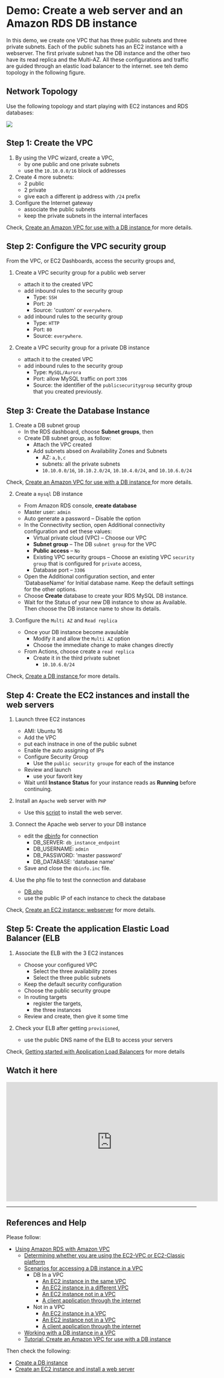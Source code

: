 # Demo: Create a web server and an Amazon RDS DB instance


In this demo, we create one VPC that has three public subnets and three private subnets. Each of the public subnets has an EC2 instance with a webserver. The first private subnet has the DB instance and the other two have its read replica and the Multi-AZ. All these configurations and traffic are guided through an elastic load balancer to the internet. see teh demo topology in the following figure.



## Network Topology

Use the following topology and start playing with EC2 instances and RDS databases:

![](RDS_demo.png)



## Step 1: Create the VPC

1. By using the VPC wizard, create a VPC,
	- by one public and one private subnets
	- use the `10.10.0.0/16` block of addresses
2. Create 4 more subnets:
	- 2 public
	- 2 private
	- give each a different ip address with `/24` prefix
3. Configure the Internet gateway
	- associate the public subnets
	- keep the private subnets in the internal interfaces

Check, [Create an Amazon VPC for use with a DB instance ](https://docs.aws.amazon.com/AmazonRDS/latest/UserGuide/CHAP_Tutorials.WebServerDB.CreateVPC.html#CHAP_Tutorials.WebServerDB.CreateVPC.VPCAndSubnets) for more details.



## Step 2: Configure the VPC security group

From the VPC, or EC2 Dashboards, access the security groups and,

1. Create a VPC security group for a public web server
	- attach it to the created VPC
	- add inbound rules to the security group
		- Type: `SSH`
		- Port: `20`
		- Source: 'custom' or `everywhere`. 
	- add inbound rules to the security group
		- Type: `HTTP`
		- Port: `80`
		- Source: `everywhere`. 



2. Create a VPC security group for a private DB instance
	- attach it to the created VPC
	- add inbound rules to the security group
		- Type: `MySQL/Aurora`
		- Port: allow MySQL traffic on port `3306`
		- Source: the identifier of the `publicsecuritygroup` security group that you created previously. 



## Step 3: Create the Database Instance

1. Create a DB subnet group
	- In the RDS dashboard, choose **Subnet groups**, then
	- Create DB subnet group, as follow:
		- Attach the VPC created
		- Add subnets absed on Availability Zones and Subnets
			- AZ: `a,b,c`
			- subnets: all the private subnets
			- `10.10.0.0/16`, `10.10.2.0/24`, `10.10.4.0/24`, and `10.10.6.0/24`


Check, [Create an Amazon VPC for use with a DB instance ](https://docs.aws.amazon.com/AmazonRDS/latest/UserGuide/CHAP_Tutorials.WebServerDB.CreateVPC.html#CHAP_Tutorials.WebServerDB.CreateVPC.VPCAndSubnets) for more details.


2. Create a `mysql` DB instance
	- From Amazon RDS console, **create database**
	- Master user: `admin`
	- Auto generate a password – Disable the option 
	- In the Connectivity section, open Additional connectivity configuration and set these values: 
		- Virtual private cloud (VPC) – Choose our VPC
		- **Subnet group** – The DB `subnet group` for the VPC
		- **Public access** – `No`
		- Existing VPC security groups – Choose an existing VPC `security group` that is configured for `private` access, 
		- Database port – `3306`
	- Open the Additional configuration section, and enter 'DatabaseName' for Initial database name. Keep the default settings for the other options.
	- Choose **Create** database to create your RDS MySQL DB instance.
	- Wait for the Status of your new DB instance to show as Available. Then choose the DB instance name to show its details.



3. Configure the `Multi AZ` and `Read replica`
	- Once your DB instance become avaulable
		- Modify it and allow the `Multi AZ` option
		- Choose the immediate change to make changes directly
	- From Actions, choose create a `read replica`
		- Create it in the third private subnet
			- `10.10.6.0/24`


Check, [Create a DB instance ](https://docs.aws.amazon.com/AmazonRDS/latest/UserGuide/CHAP_Tutorials.WebServerDB.CreateDBInstance.html) for more details.


## Step 4: Create the EC2 instances and install the web servers

1. Launch three EC2 instances
	- AMI: Ubuntu 16
	- Add the VPC
	- put each instnace in one of the public subnet
	- Enable the auto assigning of IPs
	- Configure Security Group
		- Use the `public security groupe` for each of the instance
	- Review and launch
		- use your favorit key
	- Wait until **Instance Status** for your instance reads as **Running** before continuing. 

2. Install an `Apache` web server with `PHP`
	- Use this [script](https://raw.githubusercontent.com/AbdallahCoptan/HandsOn/master/AWS/docs/Codes/DBtest.sh) to install the web server.

3. Connect the Apache web server to your DB instance
	- edit the [dbinfo](https://raw.githubusercontent.com/AbdallahCoptan/HandsOn/master/AWS/docs/Codes/dbinfo.inc) for connection
		- DB_SERVER: `db_instance_endpoint`
		- DB_USERNAME: `admin`
		- DB_PASSWORD: 'master password'
		- DB_DATABASE: 'database name'
	- Save and close the `dbinfo.inc` file. 

4. Use the php file to test the connection and database
	- [DB.php](https://raw.githubusercontent.com/AbdallahCoptan/HandsOn/master/AWS/docs/Codes/DB.php)
	- use the public IP of each instance to check the database

Check, [Create an EC2 instance: webserver](https://docs.aws.amazon.com/AmazonRDS/latest/UserGuide/CHAP_Tutorials.WebServerDB.CreateWebServer.html) for more details.


## Step 5: Create the application Elastic Load Balancer (ELB


1. Associate the ELB with the 3 EC2 instances
	- Choose your configured VPC
		- Select the three availability zones
		- Select the three public subnets
	- Keep the default security configuration
	- Choose the public security groupe 
	- In routing targets
		- register the targets,
		- the three instances
	- Review and create, then give it some time 

2. Check your ELB after getting `provisioned`,
	- use the public DNS name of the ELB to access your servers

Check, [Getting started with Application Load Balancers](https://docs.aws.amazon.com/elasticloadbalancing/latest/application/application-load-balancer-getting-started.html) for more details



## Watch it here


<iframe width="560" height="315" src="https://www.youtube.com/embed/pmkugXGOGrY" frameborder="0" allow="accelerometer; autoplay; clipboard-write; encrypted-media; gyroscope; picture-in-picture" allowfullscreen></iframe>


<br>

-----------------------------------------------------------------

## References and Help 

Please follow:


- [Using Amazon RDS with Amazon VPC](https://docs.aws.amazon.com/AmazonRDS/latest/UserGuide/USER_VPC.html)
	- [Determining whether you are using the EC2-VPC or EC2-Classic platform](https://docs.aws.amazon.com/AmazonRDS/latest/UserGuide/USER_VPC.FindDefaultVPC.html)
	- [Scenarios for accessing a DB instance in a VPC](https://docs.aws.amazon.com/AmazonRDS/latest/UserGuide/USER_VPC.Scenarios.html)
		- DB In a VPC
			- [An EC2 instance in the same VPC](https://docs.aws.amazon.com/AmazonRDS/latest/UserGuide/USER_VPC.Scenarios.html#USER_VPC.Scenario1)
			- [An EC2 instance in a different VPC](https://docs.aws.amazon.com/AmazonRDS/latest/UserGuide/USER_VPC.Scenarios.html#USER_VPC.Scenario3)
			- [An EC2 instance not in a VPC](https://docs.aws.amazon.com/AmazonRDS/latest/UserGuide/USER_VPC.Scenarios.html#USER_VPC.ClassicLink)
			- [A client application through the internet](https://docs.aws.amazon.com/AmazonRDS/latest/UserGuide/USER_VPC.Scenarios.html#USER_VPC.Scenario4)
		- Not in a VPC
			- [An EC2 instance in a VPC](https://docs.aws.amazon.com/AmazonRDS/latest/UserGuide/USER_VPC.Scenarios.html#USER_VPC.Scenario5)
			- [An EC2 instance not in a VPC](https://docs.aws.amazon.com/AmazonRDS/latest/UserGuide/USER_VPC.Scenarios.html#USER_VPC.Scenario7)
			- [A client application through the internet](https://docs.aws.amazon.com/AmazonRDS/latest/UserGuide/USER_VPC.Scenarios.html#USER_VPC.Scenario6)
	- [Working with a DB instance in a VPC](https://docs.aws.amazon.com/AmazonRDS/latest/UserGuide/USER_VPC.WorkingWithRDSInstanceinaVPC.html)
	- [Tutorial: Create an Amazon VPC for use with a DB instance](https://docs.aws.amazon.com/AmazonRDS/latest/UserGuide/CHAP_Tutorials.WebServerDB.CreateVPC.html)

Then check the following:

- [Create a DB instance](https://docs.aws.amazon.com/AmazonRDS/latest/UserGuide/CHAP_Tutorials.WebServerDB.CreateDBInstance.html)
- [Create an EC2 instance and install a web server](https://docs.aws.amazon.com/AmazonRDS/latest/UserGuide/CHAP_Tutorials.WebServerDB.CreateWebServer.html)

